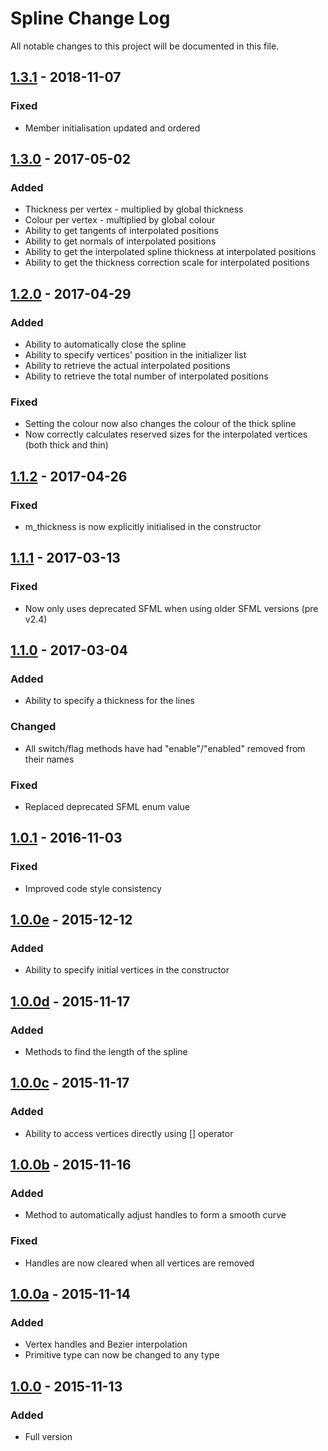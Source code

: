# Spline Change Log
All notable changes to this project will be documented in this file.

## [1.3.1] - 2018-11-07
### Fixed
- Member initialisation updated and ordered

## [1.3.0] - 2017-05-02
### Added
- Thickness per vertex - multiplied by global thickness
- Colour per vertex - multiplied by global colour
- Ability to get tangents of interpolated positions
- Ability to get normals of interpolated positions
- Ability to get the interpolated spline thickness at interpolated positions
- Ability to get the thickness correction scale for interpolated positions

## [1.2.0] - 2017-04-29
### Added
- Ability to automatically close the spline
- Ability to specify vertices' position in the initializer list
- Ability to retrieve the actual interpolated positions
- Ability to retrieve the total number of interpolated positions
### Fixed
- Setting the colour now also changes the colour of the thick spline
- Now correctly calculates reserved sizes for the interpolated vertices (both thick and thin)

## [1.1.2] - 2017-04-26
### Fixed
- m_thickness is now explicitly initialised in the constructor

## [1.1.1] - 2017-03-13
### Fixed
- Now only uses deprecated SFML when using older SFML versions (pre v2.4)

## [1.1.0] - 2017-03-04
### Added
- Ability to specify a thickness for the lines
### Changed
- All switch/flag methods have had "enable"/"enabled" removed from their names
### Fixed
- Replaced deprecated SFML enum value

## [1.0.1] - 2016-11-03
### Fixed
- Improved code style consistency

## [1.0.0e] - 2015-12-12
### Added
- Ability to specify initial vertices in the constructor

## [1.0.0d] - 2015-11-17
### Added
- Methods to find the length of the spline

## [1.0.0c] - 2015-11-17
### Added
- Ability to access vertices directly using [] operator

## [1.0.0b] - 2015-11-16
### Added
- Method to automatically adjust handles to form a smooth curve
### Fixed
- Handles are now cleared when all vertices are removed

## [1.0.0a] - 2015-11-14
### Added
- Vertex handles and Bezier interpolation
- Primitive type can now be changed to any type

## [1.0.0] - 2015-11-13
### Added
- Full version

[1.3.1]: https://github.com/Hapaxia/SelbaWard/commit/abb44f6c8208394680670504d3a111201145b37a
[1.3.0]: https://github.com/Hapaxia/SelbaWard/commit/ecc30129e0faca817ffa0a20f5d121f6ea58ae6c
[1.2.0]: https://github.com/Hapaxia/SelbaWard/commit/81800b8348d4f1bb10ffa0613521c2db79a4dfeb
[1.1.2]: https://github.com/Hapaxia/SelbaWard/commit/cc0b4d1c9e2befc7d182db331c6fccc3219f19fe
[1.1.1]: https://github.com/Hapaxia/SelbaWard/commit/24b8fe4a8ea286ac9b4423ddedf884371ea5ee4b
[1.1.0]: https://github.com/Hapaxia/SelbaWard/commit/9d6c37205f511b313ec745e4c5c68f78f76c680b
[1.0.1]: https://github.com/Hapaxia/SelbaWard/commit/9032d0a164447ad192be1d3b759d3c8563607086
[1.0.0e]: https://github.com/Hapaxia/SelbaWard/commit/94037c5625680605fe7a402b8cfc6cabe3a11f5a
[1.0.0d]: https://github.com/Hapaxia/SelbaWard/commit/cdaa8a8a90dc03a6088cfd667231ec3028a941c6
[1.0.0c]: https://github.com/Hapaxia/SelbaWard/commit/4e17b4bb55ef0449d0b537210fef99e04ae3b162
[1.0.0b]: https://github.com/Hapaxia/SelbaWard/commit/f6e3f56c9f57bb1c53f55f7ddd129f5235ca962d
[1.0.0a]: https://github.com/Hapaxia/SelbaWard/commit/1f5bac3d235c462bc90340019040a70f81f455d5
[1.0.0]: https://github.com/Hapaxia/SelbaWard/commit/5589ee0e56f286bcb5f1271919b29ef37413a214
